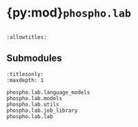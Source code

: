 # {py:mod}`phospho.lab`

```{py:module} phospho.lab
```

```{autodoc2-docstring} phospho.lab
:allowtitles:
```

## Submodules

```{toctree}
:titlesonly:
:maxdepth: 1

phospho.lab.language_models
phospho.lab.models
phospho.lab.utils
phospho.lab.job_library
phospho.lab.lab
```
